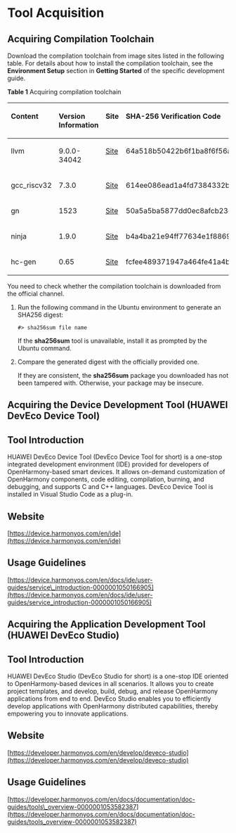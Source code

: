# Tool Acquisition<a name="EN-US_TOPIC_0000001055701144"></a>

## Acquiring Compilation Toolchain<a name="section18750162432511"></a>

Download the compilation toolchain from image sites listed in the following table. For details about how to install the compilation toolchain, see the  **Environment Setup**  section in  **Getting Started**  of the specific development guide.

**Table  1**  Acquiring compilation toolchain

<a name="table167961324122511"></a>
<table><thead align="left"><tr id="row87941124202517"><th class="cellrowborder" valign="top" width="11.25%" id="mcps1.2.5.1.1"><p id="p77943248257"><a name="p77943248257"></a><a name="p77943248257"></a>Content</p>
</th>
<th class="cellrowborder" valign="top" width="13.74%" id="mcps1.2.5.1.2"><p id="p879422415251"><a name="p879422415251"></a><a name="p879422415251"></a>Version Information</p>
</th>
<th class="cellrowborder" valign="top" width="13.71%" id="mcps1.2.5.1.3"><p id="p1379420242252"><a name="p1379420242252"></a><a name="p1379420242252"></a>Site</p>
</th>
<th class="cellrowborder" valign="top" width="61.3%" id="mcps1.2.5.1.4"><p id="p479442462518"><a name="p479442462518"></a><a name="p479442462518"></a>SHA-256 Verification Code</p>
</th>
</tr>
</thead>
<tbody><tr id="row47957244255"><td class="cellrowborder" valign="top" width="11.25%" headers="mcps1.2.5.1.1 "><p id="p20794162412258"><a name="p20794162412258"></a><a name="p20794162412258"></a>llvm</p>
</td>
<td class="cellrowborder" valign="top" width="13.74%" headers="mcps1.2.5.1.2 "><p id="p47941224122519"><a name="p47941224122519"></a><a name="p47941224122519"></a>9.0.0-34042</p>
</td>
<td class="cellrowborder" valign="top" width="13.71%" headers="mcps1.2.5.1.3 "><p id="p1379532412256"><a name="p1379532412256"></a><a name="p1379532412256"></a><a href="https://repo.huaweicloud.com/harmonyos/compiler/clang/9.0.0-34042/linux/llvm-linux-9.0.0-34042.tar" target="_blank" rel="noopener noreferrer">Site</a></p>
</td>
<td class="cellrowborder" valign="top" width="61.3%" headers="mcps1.2.5.1.4 "><p id="p15795112414255"><a name="p15795112414255"></a><a name="p15795112414255"></a>64a518b50422b6f1ba8f6f56a5e303fb8448a311211ba10c385ad307a1d2546f</p>
</td>
</tr>
<tr id="row2795202472514"><td class="cellrowborder" valign="top" width="11.25%" headers="mcps1.2.5.1.1 "><p id="p479592415257"><a name="p479592415257"></a><a name="p479592415257"></a>gcc_riscv32</p>
</td>
<td class="cellrowborder" valign="top" width="13.74%" headers="mcps1.2.5.1.2 "><p id="p1679522412514"><a name="p1679522412514"></a><a name="p1679522412514"></a>7.3.0</p>
</td>
<td class="cellrowborder" valign="top" width="13.71%" headers="mcps1.2.5.1.3 "><p id="p13795192412258"><a name="p13795192412258"></a><a name="p13795192412258"></a><a href="https://repo.huaweicloud.com/harmonyos/compiler/gcc_riscv32/7.3.0/linux/gcc_riscv32-linux-7.3.0.tar.gz" target="_blank" rel="noopener noreferrer">Site</a></p>
</td>
<td class="cellrowborder" valign="top" width="61.3%" headers="mcps1.2.5.1.4 "><p id="p7795124152510"><a name="p7795124152510"></a><a name="p7795124152510"></a>614ee086ead1a4fd7384332b85dd62707801f323de60dfdb61503f473d470a24</p>
</td>
</tr>
<tr id="row37951424102514"><td class="cellrowborder" valign="top" width="11.25%" headers="mcps1.2.5.1.1 "><p id="p8795524122517"><a name="p8795524122517"></a><a name="p8795524122517"></a>gn</p>
</td>
<td class="cellrowborder" valign="top" width="13.74%" headers="mcps1.2.5.1.2 "><p id="p127951624182514"><a name="p127951624182514"></a><a name="p127951624182514"></a>1523</p>
</td>
<td class="cellrowborder" valign="top" width="13.71%" headers="mcps1.2.5.1.3 "><p id="p47957245252"><a name="p47957245252"></a><a name="p47957245252"></a><a href="https://repo.huaweicloud.com/harmonyos/compiler/gn/1523/linux/gn.1523.tar" target="_blank" rel="noopener noreferrer">Site</a></p>
</td>
<td class="cellrowborder" valign="top" width="61.3%" headers="mcps1.2.5.1.4 "><p id="p9795192402516"><a name="p9795192402516"></a><a name="p9795192402516"></a>50a5a5ba5877dd0ec8afcb23d3dd4d966a16403c29cd80a4002230241d32ef34</p>
</td>
</tr>
<tr id="row10796824122514"><td class="cellrowborder" valign="top" width="11.25%" headers="mcps1.2.5.1.1 "><p id="p379532414251"><a name="p379532414251"></a><a name="p379532414251"></a>ninja</p>
</td>
<td class="cellrowborder" valign="top" width="13.74%" headers="mcps1.2.5.1.2 "><p id="p17952245256"><a name="p17952245256"></a><a name="p17952245256"></a>1.9.0</p>
</td>
<td class="cellrowborder" valign="top" width="13.71%" headers="mcps1.2.5.1.3 "><p id="p12796172442519"><a name="p12796172442519"></a><a name="p12796172442519"></a><a href="https://repo.huaweicloud.com/harmonyos/compiler/ninja/1.9.0/linux/ninja.1.9.0.tar" target="_blank" rel="noopener noreferrer">Site</a></p>
</td>
<td class="cellrowborder" valign="top" width="61.3%" headers="mcps1.2.5.1.4 "><p id="p479692492515"><a name="p479692492515"></a><a name="p479692492515"></a>b4a4ba21e94ff77634e1f88697a00b6f498fdbc0b40d7649df1b246b285874f9</p>
</td>
</tr>
<tr id="row1179642422512"><td class="cellrowborder" valign="top" width="11.25%" headers="mcps1.2.5.1.1 "><p id="p127962247255"><a name="p127962247255"></a><a name="p127962247255"></a>hc-gen</p>
</td>
<td class="cellrowborder" valign="top" width="13.74%" headers="mcps1.2.5.1.2 "><p id="p8796424152514"><a name="p8796424152514"></a><a name="p8796424152514"></a>0.65</p>
</td>
<td class="cellrowborder" valign="top" width="13.71%" headers="mcps1.2.5.1.3 "><p id="p7796624192517"><a name="p7796624192517"></a><a name="p7796624192517"></a><a href="https://repo.huaweicloud.com/harmonyos/compiler/hc-gen/0.65/linux/hc-gen-0.65-linux.tar" target="_blank" rel="noopener noreferrer">Site</a></p>
</td>
<td class="cellrowborder" valign="top" width="61.3%" headers="mcps1.2.5.1.4 "><p id="p679682402514"><a name="p679682402514"></a><a name="p679682402514"></a>fcfee489371947a464fe41a4b45a897b9a44155891a957f15bad2e157c750162</p>
</td>
</tr>
</tbody>
</table>

You need to check whether the compilation toolchain is downloaded from the official channel.

1.  Run the following command in the Ubuntu environment to generate an SHA256 digest:

    ```
    #> sha256sum file name
    ```

    If the  **sha256sum**  tool is unavailable, install it as prompted by the Ubuntu command.

2.  Compare the generated digest with the officially provided one.

    If they are consistent, the  **sha256sum**  package you downloaded has not been tampered with. Otherwise, your package may be insecure.


## Acquiring the Device Development Tool \(HUAWEI DevEco Device Tool\)<a name="section12307171315108"></a>

## Tool Introduction<a name="section68281728193514"></a>

HUAWEI DevEco Device Tool \(DevEco Device Tool for short\) is a one-stop integrated development environment \(IDE\) provided for developers of OpenHarmony-based smart devices. It allows on-demand customization of OpenHarmony components, code editing, compilation, burning, and debugging, and supports C and C++ languages. DevEco Device Tool is installed in Visual Studio Code as a plug-in.

## Website<a name="section13785205443514"></a>

[https://device.harmonyos.com/en/ide](https://device.harmonyos.com/en/ide)

## Usage Guidelines<a name="section14919195917361"></a>

[https://device.harmonyos.com/en/docs/ide/user-guides/service\_introduction-0000001050166905](https://device.harmonyos.com/en/docs/ide/user-guides/service_introduction-0000001050166905)

## Acquiring the Application Development Tool \(HUAWEI DevEco Studio\)<a name="section5472125503411"></a>

## Tool Introduction<a name="section17935101224620"></a>

HUAWEI DevEco Studio \(DevEco Studio for short\) is a one-stop IDE oriented to OpenHarmony-based devices in all scenarios. It allows you to create project templates, and develop, build, debug, and release OpenHarmony applications from end to end. DevEco Studio enables you to efficiently develop applications with OpenHarmony distributed capabilities, thereby empowering you to innovate applications.

## Website<a name="section1572093543613"></a>

[https://developer.harmonyos.com/en/develop/deveco-studio](https://developer.harmonyos.com/en/develop/deveco-studio)

## Usage Guidelines<a name="section1125615298385"></a>

[https://developer.harmonyos.com/en/docs/documentation/doc-guides/tools\_overview-0000001053582387](https://developer.harmonyos.com/en/docs/documentation/doc-guides/tools_overview-0000001053582387)

